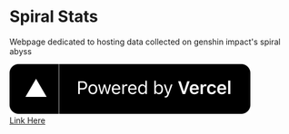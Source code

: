 # Spiral Stats
Webpage dedicated to hosting data collected on genshin impact's spiral abyss

![Thanks vercel <3](/public/images/powered-by-vercel.svg?raw=true "Title")\
[Link Here](https://vercel.com/?utm_source=spiral-abyss-stats&utm_campaign=oss)




